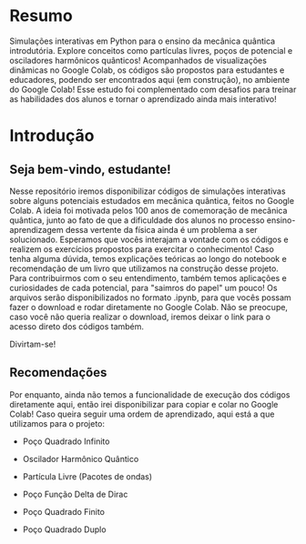 # Resumo
Simulações interativas em Python para o ensino da mecânica quântica introdutória. Explore conceitos como partículas livres, poços de potencial e osciladores harmônicos quânticos! Acompanhados de visualizações dinâmicas no Google Colab, os códigos são propostos para estudantes e educadores, podendo ser encontrados  aqui (em construção), no ambiente do Google Colab! Esse estudo foi complementado com desafios para treinar as habilidades dos alunos e tornar o aprendizado ainda mais interativo!

# Introdução

## Seja bem-vindo, estudante! 

Nesse repositório iremos disponibilizar códigos de simulações interativas sobre alguns potenciais estudados em mecânica quântica, feitos no Google Colab.
A ideia foi motivada pelos 100 anos de comemoração de mecânica quântica, junto ao fato de que a dificuldade dos alunos no processo ensino-aprendizagem dessa vertente da física ainda é um problema a ser solucionado.
Esperamos que vocês interajam a vontade com os códigos e realizem os exercícios propostos para exercitar o conhecimento! Caso tenha alguma dúvida, temos explicações teóricas ao longo do notebook e recomendação
de um livro que utilizamos na construção desse projeto. Para contribuirmos com o seu entendimento, também temos aplicações e curiosidades de cada potencial, para "saimros do papel" um pouco!
Os arquivos serão disponibilizados no formato .ipynb, para que vocês possam fazer o download e rodar diretamente no Google Colab. Não se preocupe, caso você não queria realizar o download, iremos deixar o link
para o acesso direto dos códigos também. 

Divirtam-se!

## Recomendações

Por enquanto, ainda não temos a funcionalidade de execução dos códigos diretamente aqui, então irei disponibilizar para copiar e colar no Google Colab!
Caso queira seguir uma ordem de aprendizado, aqui está a que utilizamos para o projeto:

- Poço Quadrado Infinito

- Oscilador Harmônico Quântico

- Partícula Livre (Pacotes de ondas)

- Poço Função Delta de Dirac

- Poço Quadrado Finito

- Poço Quadrado Duplo

